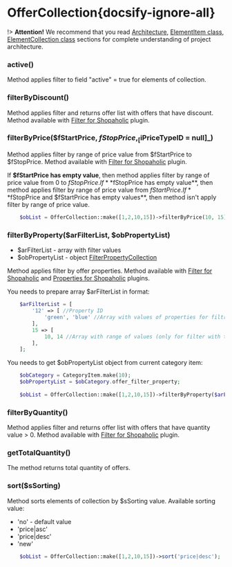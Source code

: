 # OfferCollection{docsify-ignore-all}
      
!> **Attention!**  We recommend that you read [Architecture](home.md#architecture), [ElementItem class](item-class/item-class.md),
[ElementCollection class](collection-class/collection-class.md) sections for complete understanding of  project architecture.

### active()

Method applies filter to field "active" = true  for elements of collection.

### filterByDiscount()

Method applies filter and returns offer list with offers that have discount.
Method available with [Filter for Shopaholic](plugins/home.md#filter-for-shopaholic) plugin.

### filterByPrice($fStartPrice, $fStopPrice, _[$iPriceTypeID = null]_)

Method applies filter by range of price value from $fStartPrice to $fStopPrice.
Method available with [Filter for Shopaholic](plugins/home.md#filter-for-shopaholic) plugin.

If **$fStartPrice has empty value**, then method applies filter by range of price value from 0 to $fStopPrice.
If **$fStopPrice has empty value**, then method applies filter by range of price value from $fStartPrice.
If **$fStopPrice and $fStartPrice has empty values**, then method isn't  apply filter by range of price value.

```php
    $obList = OfferCollection::make([1,2,10,15])->filterByPrice(10, 15);
```

### filterByProperty($arFilterList, $obPropertyList)
  * $arFilterList - array with filter values
  * $obPropertyList - object [FilterPropertyCollection](https://github.com/lovata/oc-shopaholic-plugin/wiki/FilterPropertyCollection)

Method applies filter by offer properties.
Method available with [Filter for Shopaholic](plugins/home.md#filter-for-shopaholic) and [Properties for Shopaholic](plugins/home.md#properties-for-shopaholic) plugins.

You needs to prepare array $arFilterList in format:
```php
    $arFilterList = [
        '12' => [ //Property ID
            'green', 'blue' //Array with values of properties for filtration
        ],
        15 => [
            10, 14 //Array with range of values (only for filter with type 'between')
        ],
    ];
```

You needs to get $obPropertyList object from current category item:
```php
    $obCategory = CategoryItem.make(10);
    $obPropertyList = $obCategory.offer_filter_property;
    
    $obList = OfferCollection::make([1,2,10,15])->filterByProperty($arFilterList, $obPropertyList);
```

### filterByQuantity()

Method applies filter and returns offer list with offers that have quantity value > 0.
Method available with [Filter for Shopaholic](plugins/home.md#filter-for-shopaholic) plugin.

### getTotalQuantity()

The method returns total quantity of offers.

### sort($sSorting)

Method sorts elements of collection by $sSorting value.
Available sorting value:
  * 'no' - default value
  * 'price|asc'
  * 'price|desc'
  * 'new'
```php
    $obList = OfferCollection::make([1,2,10,15])->sort('price|desc');
```